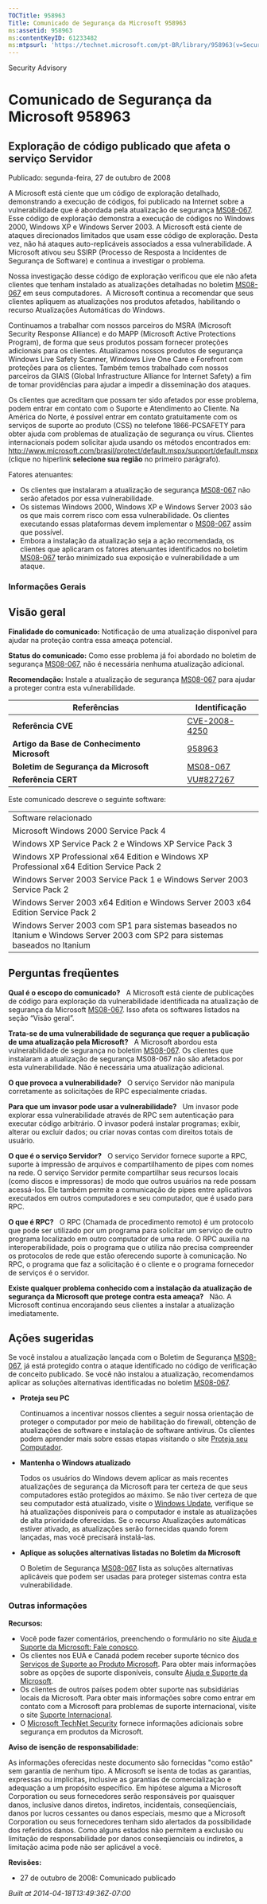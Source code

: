 ```yaml
---
TOCTitle: 958963
Title: Comunicado de Segurança da Microsoft 958963
ms:assetid: 958963
ms:contentKeyID: 61233482
ms:mtpsurl: 'https://technet.microsoft.com/pt-BR/library/958963(v=Security.10)'
---
```


Security Advisory

Comunicado de Segurança da Microsoft 958963
===========================================

Exploração de código publicado que afeta o serviço Servidor
-----------------------------------------------------------

Publicado: segunda-feira, 27 de outubro de 2008

A Microsoft está ciente que um código de exploração detalhado, demonstrando a execução de códigos, foi publicado na Internet sobre a vulnerabilidade que é abordada pela atualização de segurança [MS08-067](http://technet.microsoft.com/security/bulletin/ms08-067). Esse código de exploração demonstra a execução de códigos no Windows 2000, Windows XP e Windows Server 2003. A Microsoft está ciente de ataques direcionados limitados que usam esse código de exploração. Desta vez, não há ataques auto-replicáveis associados a essa vulnerabilidade. A Microsoft ativou seu SSIRP (Processo de Resposta a Incidentes de Segurança de Software) e continua a investigar o problema.

Nossa investigação desse código de exploração verificou que ele não afeta clientes que tenham instalado as atualizações detalhadas no boletim [MS08-067](http://technet.microsoft.com/security/bulletin/ms08-067) em seus computadores.  A Microsoft continua a recomendar que seus clientes apliquem as atualizações nos produtos afetados, habilitando o recurso Atualizações Automáticas do Windows.

Continuamos a trabalhar com nossos parceiros do MSRA (Microsoft Security Response Alliance) e do MAPP (Microsoft Active Protections Program), de forma que seus produtos possam fornecer proteções adicionais para os clientes. Atualizamos nossos produtos de segurança Windows Live Safety Scanner, Windows Live One Care e Forefront com proteções para os clientes. Também temos trabalhado com nossos parceiros da GIAIS (Global Infrastructure Alliance for Internet Safety) a fim de tomar providências para ajudar a impedir a disseminação dos ataques.

Os clientes que acreditam que possam ter sido afetados por esse problema, podem entrar em contato com o Suporte e Atendimento ao Cliente. Na América do Norte, é possível entrar em contato gratuitamente com os serviços de suporte ao produto (CSS) no telefone 1866-PCSAFETY para obter ajuda com problemas de atualização de segurança ou vírus. Clientes internacionais podem solicitar ajuda usando os métodos encontrados em: <http://www.microsoft.com/brasil/protect/default.mspx/support/default.mspx> (clique no hiperlink **selecione sua região** no primeiro parágrafo).

Fatores atenuantes:

-   Os clientes que instalaram a atualização de segurança [MS08-067](http://technet.microsoft.com/security/bulletin/ms08-067) não serão afetados por essa vulnerabilidade.
-   Os sistemas Windows 2000, Windows XP e Windows Server 2003 são os que mais correm risco com essa vulnerabilidade. Os clientes executando essas plataformas devem implementar o [MS08-067](http://technet.microsoft.com/security/bulletin/ms08-067) assim que possível.
-   Embora a instalação da atualização seja a ação recomendada, os clientes que aplicaram os fatores atenuantes identificados no boletim [MS08-067](http://technet.microsoft.com/security/bulletin/ms08-067) terão minimizado sua exposição e vulnerabilidade a um ataque.

### Informações Gerais

Visão geral
-----------

<span></span>
**Finalidade do comunicado:** Notificação de uma atualização disponível para ajudar na proteção contra essa ameaça potencial.

**Status do comunicado:** Como esse problema já foi abordado no boletim de segurança [MS08-067](http://technet.microsoft.com/security/bulletin/ms08-067), não é necessária nenhuma atualização adicional.

**Recomendação:** Instale a atualização de segurança [MS08-067](http://technet.microsoft.com/security/bulletin/ms08-067) para ajudar a proteger contra esta vulnerabilidade.

| Referências                                  | Identificação                                                                    |
|----------------------------------------------|----------------------------------------------------------------------------------|
| **Referência CVE**                           | [CVE-2008-4250](http://www.cve.mitre.org/cgi-bin/cvename.cgi?name=cve-2008-4250) |
| **Artigo da Base de Conhecimento Microsoft** | [958963](http://support.microsoft.com/kb/958963)                                 |
| **Boletim de Segurança da Microsoft**        | [MS08-067](http://technet.microsoft.com/security/bulletin/ms08-067)              |
| **Referência CERT**                          | [VU\#827267](http://www.kb.cert.org/vuls/id/827267)                              |

Este comunicado descreve o seguinte software:

|                                                                                                                               |
|-------------------------------------------------------------------------------------------------------------------------------|
| Software relacionado                                                                                                          |
| Microsoft Windows 2000 Service Pack 4                                                                                         |
| Windows XP Service Pack 2 e Windows XP Service Pack 3                                                                         |
| Windows XP Professional x64 Edition e Windows XP Professional x64 Edition Service Pack 2                                      |
| Windows Server 2003 Service Pack 1 e Windows Server 2003 Service Pack 2                                                       |
| Windows Server 2003 x64 Edition e Windows Server 2003 x64 Edition Service Pack 2                                              |
| Windows Server 2003 com SP1 para sistemas baseados no Itanium e Windows Server 2003 com SP2 para sistemas baseados no Itanium |

Perguntas freqüentes
--------------------

<span></span>
**Qual é o escopo do comunicado?**  
A Microsoft está ciente de publicações de código para exploração da vulnerabilidade identificada na atualização de segurança da Microsoft [MS08-067](http://technet.microsoft.com/security/bulletin/ms08-067). Isso afeta os softwares listados na seção “Visão geral”.

**Trata-se de uma vulnerabilidade de segurança que requer a publicação de uma atualização pela Microsoft?**  
A Microsoft abordou esta vulnerabilidade de segurança no boletim [MS08-067](http://technet.microsoft.com/security/bulletin/ms08-067). Os clientes que instalaram a atualização de segurança MS08-067 não são afetados por esta vulnerabilidade. Não é necessária uma atualização adicional.

**O que provoca a vulnerabilidade?**  
O serviço Servidor não manipula corretamente as solicitações de RPC especialmente criadas.

**Para que um invasor pode usar a vulnerabilidade?**  
Um invasor pode explorar essa vulnerabilidade através de RPC sem autenticação para executar código arbitrário. O invasor poderá instalar programas; exibir, alterar ou excluir dados; ou criar novas contas com direitos totais de usuário.

**O que é o serviço Servidor?**  
O serviço Servidor fornece suporte a RPC, suporte à impressão de arquivos e compartilhamento de pipes com nomes na rede. O serviço Servidor permite compartilhar seus recursos locais (como discos e impressoras) de modo que outros usuários na rede possam acessá-los. Ele também permite a comunicação de pipes entre aplicativos executados em outros computadores e seu computador, que é usado para RPC.

**O que é RPC?**  
O RPC (Chamada de procedimento remoto) é um protocolo que pode ser utilizado por um programa para solicitar um serviço de outro programa localizado em outro computador de uma rede. O RPC auxilia na interoperabilidade, pois o programa que o utiliza não precisa compreender os protocolos de rede que estão oferecendo suporte à comunicação. No RPC, o programa que faz a solicitação é o cliente e o programa fornecedor de serviços é o servidor.

**Existe qualquer problema conhecido com a instalação da atualização de segurança da Microsoft que protege contra esta ameaça?**  
Não. A Microsoft continua encorajando seus clientes a instalar a atualização imediatamente.

Ações sugeridas
---------------

<span></span>
Se você instalou a atualização lançada com o Boletim de Segurança [MS08-067](http://technet.microsoft.com/security/bulletin/ms08-067), já está protegido contra o ataque identificado no código de verificação de conceito publicado. Se você não instalou a atualização, recomendamos aplicar as soluções alternativas identificadas no boletim [MS08-067](http://technet.microsoft.com/security/bulletin/ms08-067).

-   **Proteja seu PC**

    Continuamos a incentivar nossos clientes a seguir nossa orientação de proteger o computador por meio de habilitação do firewall, obtenção de atualizações de software e instalação de software antivírus. Os clientes podem aprender mais sobre essas etapas visitando o site [Proteja seu Computador](http://www.microsoft.com/brasil/protect/default.mspx/computer/default.mspx).

-   **Mantenha o Windows atualizado**

    Todos os usuários do Windows devem aplicar as mais recentes atualizações de segurança da Microsoft para ter certeza de que seus computadores estão protegidos ao máximo. Se não tiver certeza de que seu computador está atualizado, visite o [Windows Update](http://windowsupdate.microsoft.com/), verifique se há atualizações disponíveis para o computador e instale as atualizações de alta prioridade oferecidas. Se o recurso Atualizações automáticas estiver ativado, as atualizações serão fornecidas quando forem lançadas, mas você precisará instalá-las.

-   **Aplique as soluções alternativas listadas no Boletim da Microsoft**

    O Boletim de Segurança [MS08-067](http://technet.microsoft.com/security/bulletin/ms08-067) lista as soluções alternativas aplicáveis que podem ser usadas para proteger sistemas contra esta vulnerabilidade.

### Outras informações

**Recursos:**

-   Você pode fazer comentários, preenchendo o formulário no site [Ajuda e Suporte da Microsoft: Fale conosco](https://support.microsoft.com/common/survey.aspx?scid=sw;en;1257&amp;showpage=1&amp;ws=technet&amp;sd=tech).
-   Os clientes nos EUA e Canadá podem receber suporte técnico dos [Serviços de Suporte ao Produto Microsoft](http://support.microsoft.com/?ln=pt-br&x=18&y=14). Para obter mais informações sobre as opções de suporte disponíveis, consulte [Ajuda e Suporte da Microsoft](http://support.microsoft.com/).
-   Os clientes de outros países podem obter suporte nas subsidiárias locais da Microsoft. Para obter mais informações sobre como entrar em contato com a Microsoft para problemas de suporte internacional, visite o site [Suporte Internacional](http://support.microsoft.com/?ln=pt-br&x=18&y=14).
-   O [Microsoft TechNet Security](http://www.microsoft.com/brasil/technet/seguranca) fornece informações adicionais sobre segurança em produtos da Microsoft.

**Aviso de isenção de responsabilidade:**

As informações oferecidas neste documento são fornecidas "como estão" sem garantia de nenhum tipo. A Microsoft se isenta de todas as garantias, expressas ou implícitas, inclusive as garantias de comercialização e adequação a um propósito específico. Em hipótese alguma a Microsoft Corporation ou seus fornecedores serão responsáveis por quaisquer danos, inclusive danos diretos, indiretos, incidentais, conseqüenciais, danos por lucros cessantes ou danos especiais, mesmo que a Microsoft Corporation ou seus fornecedores tenham sido alertados da possibilidade dos referidos danos. Como alguns estados não permitem a exclusão ou limitação de responsabilidade por danos conseqüenciais ou indiretos, a limitação acima pode não ser aplicável a você.

**Revisões:**

-   27 de outubro de 2008: Comunicado publicado

*Built at 2014-04-18T13:49:36Z-07:00*
